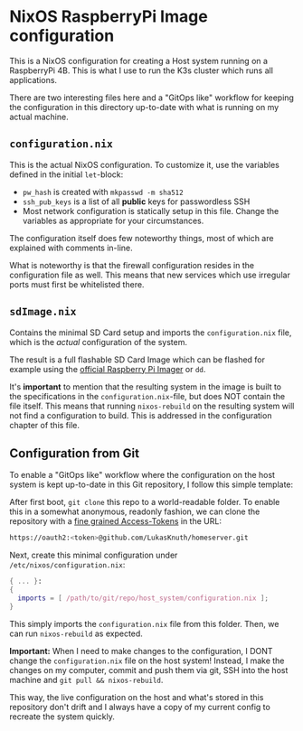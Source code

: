 # NixOS RaspberryPi Image configuration

This is a NixOS configuration for creating a Host system running on a RaspberryPi 4B. This is what I use to run the K3s cluster which runs all applications.

There are two interesting files here and a "GitOps like" workflow for keeping the configuration in this directory up-to-date with what is running on my actual machine.

## `configuration.nix`

This is the actual NixOS configuration. To customize it, use the variables defined in the initial `let`-block:

* `pw_hash` is created with `mkpasswd -m sha512`
* `ssh_pub_keys` is a list of all **public** keys for passwordless SSH
* Most network configuration is statically setup in this file. Change the variables as appropriate for your circumstances.

The configuration itself does few noteworthy things, most of which are explained with comments in-line.

What is noteworthy is that the firewall configuration resides in the configuration file as well. This means that new services which use irregular ports must first be whitelisted there.

## `sdImage.nix`

Contains the minimal SD Card setup and imports the `configuration.nix` file, which is the _actual_ configuration of the system.

The result is a full flashable SD Card Image which can be flashed for example using the [official Raspberry Pi Imager](https://www.raspberrypi.com/software/) or `dd`.

It's **important** to mention that the resulting system in the image is built to the specifications in the `configuration.nix`-file, but does NOT contain the file itself. This means that running `nixos-rebuild` on the resulting system will not find a configuration to build. This is addressed in the configuration chapter of this file.

## Configuration from Git

To enable a "GitOps like" workflow where the configuration on the host system is kept up-to-date in this Git repository, I follow this simple template:

After first boot, `git clone` this repo to a world-readable folder. To enable this in a somewhat anonymous, readonly fashion, we can clone the repository with a [fine grained Access-Tokens](https://github.com/settings/personal-access-tokens/new) in the URL:

```bash
https://oauth2:<token>@github.com/LukasKnuth/homeserver.git
```

Next, create this minimal configuration under `/etc/nixos/configuration.nix`:

```nix
{ ... }:
{
  imports = [ /path/to/git/repo/host_system/configuration.nix ];
}
```

This simply imports the `configuration.nix` file from this folder. Then, we can run `nixos-rebuild` as expected.

**Important:** When I need to make changes to the configuration, I DONT change the `configuration.nix` file on the host system! Instead, I make the changes on my computer, commit and push them via git, SSH into the host machine and `git pull && nixos-rebuild`.

This way, the live configuration on the host and what's stored in this repository don't drift and I always have a copy of my current config to recreate the system quickly.
